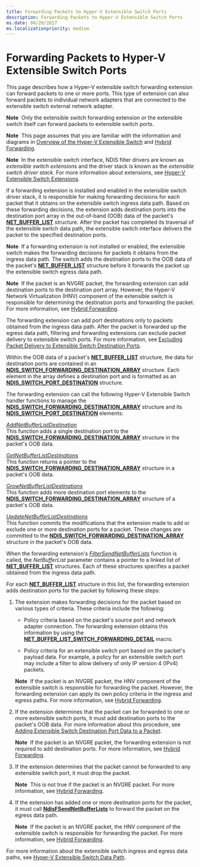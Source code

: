 ```yaml
---
title: Forwarding Packets to Hyper-V Extensible Switch Ports
description: Forwarding Packets to Hyper-V Extensible Switch Ports
ms.date: 04/20/2017
ms.localizationpriority: medium
---
```


# Forwarding Packets to Hyper-V Extensible Switch Ports


This page describes how a Hyper-V extensible switch forwarding extension can forward packets to one or more ports. This type of extension can also forward packets to individual network adapters that are connected to the extensible switch external network adapter.

**Note**  Only the extensible switch forwarding extension or the extensible switch itself can forward packets to extensible switch ports.

 

**Note**  This page assumes that you are familiar with the information and diagrams in [Overview of the Hyper-V Extensible Switch](overview-of-the-hyper-v-extensible-switch.md) and [Hybrid Forwarding](hybrid-forwarding.md).

 

**Note**  In the extensible switch interface, NDIS filter drivers are known as *extensible switch extensions* and the driver stack is known as the *extensible switch driver stack*. For more information about extensions, see [Hyper-V Extensible Switch Extensions](hyper-v-extensible-switch-extensions.md).

 

If a forwarding extension is installed and enabled in the extensible switch driver stack, it is responsible for making forwarding decisions for each packet that it obtains on the extensible switch ingress data path. Based on these forwarding decisions, the extension adds destination ports into the destination port array in the out-of-band (OOB) data of the packet's [**NET\_BUFFER\_LIST**](/windows-hardware/drivers/ddi/ndis/ns-ndis-_net_buffer_list) structure. After the packet has completed its traversal of the extensible switch data path, the extensible switch interface delivers the packet to the specified destination ports.

**Note**  If a forwarding extension is not installed or enabled, the extensible switch makes the forwarding decisions for packets it obtains from the ingress data path. The switch adds the destination ports to the OOB data of the packet's [**NET\_BUFFER\_LIST**](/windows-hardware/drivers/ddi/ndis/ns-ndis-_net_buffer_list) structure before it forwards the packet up the extensible switch egress data path.

 

**Note**  If the packet is an NVGRE packet, the forwarding extension can add destination ports to the destination port array. However, the Hyper-V Network Virtualization (HNV) component of the extensible switch is responsible for determining the destination ports and forwarding the packet. For more information, see [Hybrid Forwarding](hybrid-forwarding.md).

 

The forwarding extension can add port destinations only to packets obtained from the ingress data path. After the packet is forwarded up the egress data path, filtering and forwarding extensions can exclude packet delivery to extensible switch ports. For more information, see [Excluding Packet Delivery to Extensible Switch Destination Ports](excluding-packet-delivery-to-extensible-switch-destination-ports.md).

Within the OOB data of a packet's [**NET\_BUFFER\_LIST**](/windows-hardware/drivers/ddi/ndis/ns-ndis-_net_buffer_list) structure, the data for destination ports are contained in an [**NDIS\_SWITCH\_FORWARDING\_DESTINATION\_ARRAY**](/windows-hardware/drivers/ddi/ndis/ns-ndis-_ndis_switch_forwarding_destination_array) structure. Each element in the array defines a destination port and is formatted as an [**NDIS\_SWITCH\_PORT\_DESTINATION**](/windows-hardware/drivers/ddi/ndis/ns-ndis-_ndis_switch_port_destination) structure.

The forwarding extension can call the following Hyper-V Extensible Switch handler functions to manage the [**NDIS\_SWITCH\_FORWARDING\_DESTINATION\_ARRAY**](/windows-hardware/drivers/ddi/ndis/ns-ndis-_ndis_switch_forwarding_destination_array) structure and its [**NDIS\_SWITCH\_PORT\_DESTINATION**](/windows-hardware/drivers/ddi/ndis/ns-ndis-_ndis_switch_port_destination) elements:

<a href="" id="addnetbufferlistdestination"></a>[*AddNetBufferListDestination*](/windows-hardware/drivers/ddi/ndis/nc-ndis-ndis_switch_add_net_buffer_list_destination)  
This function adds a single destination port to the [**NDIS\_SWITCH\_FORWARDING\_DESTINATION\_ARRAY**](/windows-hardware/drivers/ddi/ndis/ns-ndis-_ndis_switch_forwarding_destination_array) structure in the packet's OOB data.

<a href="" id="getnetbufferlistdestinations"></a>[*GetNetBufferListDestinations*](/windows-hardware/drivers/ddi/ndis/nc-ndis-ndis_switch_get_net_buffer_list_destinations)  
This function returns a pointer to the [**NDIS\_SWITCH\_FORWARDING\_DESTINATION\_ARRAY**](/windows-hardware/drivers/ddi/ndis/ns-ndis-_ndis_switch_forwarding_destination_array) structure in a packet's OOB data.

<a href="" id="grownetbufferlistdestinations"></a>[*GrowNetBufferListDestinations*](/windows-hardware/drivers/ddi/ndis/nc-ndis-ndis_switch_grow_net_buffer_list_destinations)  
This function adds more destination port elements to the [**NDIS\_SWITCH\_FORWARDING\_DESTINATION\_ARRAY**](/windows-hardware/drivers/ddi/ndis/ns-ndis-_ndis_switch_forwarding_destination_array) structure of a packet's OOB data.

<a href="" id="updatenetbufferlistdestinations"></a>[*UpdateNetBufferListDestinations*](/windows-hardware/drivers/ddi/ndis/nc-ndis-ndis_switch_update_net_buffer_list_destinations)  
This function commits the modifications that the extension made to add or exclude one or more destination ports for a packet. These changes are committed to the [**NDIS\_SWITCH\_FORWARDING\_DESTINATION\_ARRAY**](/windows-hardware/drivers/ddi/ndis/ns-ndis-_ndis_switch_forwarding_destination_array) structure in the packet's OOB data.

When the forwarding extension's [*FilterSendNetBufferLists*](/windows-hardware/drivers/ddi/ndis/nc-ndis-filter_send_net_buffer_lists) function is called, the *NetBufferList* parameter contains a pointer to a linked list of [**NET\_BUFFER\_LIST**](/windows-hardware/drivers/ddi/ndis/ns-ndis-_net_buffer_list) structures. Each of these structures specifies a packet obtained from the ingress data path.

For each [**NET\_BUFFER\_LIST**](/windows-hardware/drivers/ddi/ndis/ns-ndis-_net_buffer_list) structure in this list, the forwarding extension adds destination ports for the packet by following these steps:

1.  The extension makes forwarding decisions for the packet based on various types of criteria. These criteria include the following:

    -   Policy criteria based on the packet's source port and network adapter connection. The forwarding extension obtains this information by using the [**NET\_BUFFER\_LIST\_SWITCH\_FORWARDING\_DETAIL**](/windows-hardware/drivers/ddi/ndis/nf-ndis-net_buffer_list_switch_forwarding_detail) macro.

    -   Policy criteria for an extensible switch port based on the packet's payload data. For example, a policy for an extensible switch port may include a filter to allow delivery of only IP version 4 (IPv4) packets.

    **Note**  If the packet is an NVGRE packet, the HNV component of the extensible switch is responsible for forwarding the packet. However, the forwarding extension can apply its own policy criteria in the ingress and egress paths. For more information, see [Hybrid Forwarding](hybrid-forwarding.md).

     

2.  If the extension determines that the packet can be forwarded to one or more extensible switch ports, it must add destination ports to the packet's OOB data. For more information about this procedure, see [Adding Extensible Switch Destination Port Data to a Packet](adding-extensible-switch-destination-port-data-to-a-packet.md).

    **Note**  If the packet is an NVGRE packet, the forwarding extension is not required to add destination ports. For more information, see [Hybrid Forwarding](hybrid-forwarding.md).

     

3.  If the extension determines that the packet cannot be forwarded to any extensible switch port, it must drop the packet.

    **Note**  This is not true if the packet is an NVGRE packet. For more information, see [Hybrid Forwarding](hybrid-forwarding.md).

     

4.  If the extension has added one or more destination ports for the packet, it must call [**NdisFSendNetBufferLists**](/windows-hardware/drivers/ddi/ndis/nf-ndis-ndisfsendnetbufferlists) to forward the packet on the egress data path.

    **Note**  If the packet is an NVGRE packet, the HNV component of the extensible switch is responsible for forwarding the packet. For more information, see [Hybrid Forwarding](hybrid-forwarding.md).

     

For more information about the extensible switch ingress and egress data paths, see [Hyper-V Extensible Switch Data Path](hyper-v-extensible-switch-data-path.md).

 

